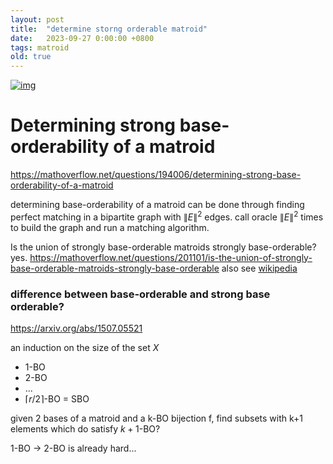 ```yaml
---
layout: post
title:  "determine storng orderable matroid"
date:   2023-09-27 0:00:00 +0800
tags: matroid
old: true
---
```



[![img]({{url}}/assets/image/../../../../assets/image/SBO/definition.jpg)](https://en.wikipedia.org/wiki/Base-orderable_matroid)

<!-- $\mathcal M=(E,\mathcal F),n=|E|$, rank $r$

### number of optimal bases

unifrom: $\binom{n}{r}$

graphic: $n^{n-2}$ (Cayley's theorem, # spanning trees in complete graphs)

### number of cut(or circuit?)

unifrom: $\binom{n}{r+1}$

graphic: $n(n-1)/2$ (Karger's random global min cut algorithm) -->

# Determining strong base-orderability of a matroid

<https://mathoverflow.net/questions/194006/determining-strong-base-orderability-of-a-matroid>

determining base-orderability of a matroid can be done through finding perfect matching in a bipartite graph with $\|E\|^2$ edges. call oracle $\|E\|^2$ times to build the graph and run a matching algorithm.

Is the union of strongly base-orderable matroids strongly base-orderable? yes. 
<https://mathoverflow.net/questions/201101/is-the-union-of-strongly-base-orderable-matroids-strongly-base-orderable>
also see [wikipedia](https://en.wikipedia.org/wiki/Base-orderable_matroid#:~:text=feasible%20exchange%20bijection.-,Completeness,-%5Bedit%5D)

### difference between base-orderable and strong base orderable?

<https://arxiv.org/abs/1507.05521>

an induction on the size of the set $X$

- 1-BO
- 2-BO
- ...
- $\lceil r/2 \rceil$-BO = SBO

given 2 bases of a matroid and a k-BO bijection f, find subsets with k+1 elements which do satisfy $k+1$-BO?

1-BO -> 2-BO is already hard...
